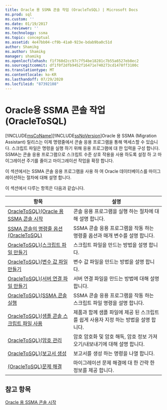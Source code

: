 ```yaml
---
title: Oracle 용 SSMA 콘솔 작업 (OracleToSQL) | Microsoft Docs
ms.prod: sql
ms.custom: ''
ms.date: 01/19/2017
ms.reviewer: ''
ms.technology: ssma
ms.topic: conceptual
ms.assetid: 4e47bb04-cf9b-41a0-923e-bdab9ba0c51d
author: Shamikg
ms.author: Shamikg
manager: shamikg
ms.openlocfilehash: f1f760d2cc97c7f54be18281c7b55a6527eb8ec2
ms.sourcegitcommit: df1f0f2dfb9452f16471e740273cd1478ff3100c
ms.translationtype: MT
ms.contentlocale: ko-KR
ms.lasthandoff: 07/29/2020
ms.locfileid: "87392108"
---
```

# <a name="working-with-ssma-for-oracle-console-oracletosql"></a>Oracle용 SSMA 콘솔 작업(OracleToSQL)
[!INCLUDE[msCoName](../../includes/msconame_md.md)][!INCLUDE[ssNoVersion](../../includes/ssnoversion-md.md)]Oracle 용 SSMA (Migration Assistant) 릴리스는 이제 명령줄에서 콘솔 응용 프로그램을 통해 액세스할 수 있습니다. 스크립트 파일은 명령을 실행 하기 위해 응용 프로그램에 대 한 입력을 구성 합니다. SSMA는 콘솔 응용 프로그램으로 스크립트 수준 상호 작용을 사용 하도록 설정 하 고 마이그레이션 주기를 줄이고 마이그레이션 작업을 확장 합니다.  
  
이 섹션에서는 SSMA 콘솔 응용 프로그램을 사용 하 여 Oracle 데이터베이스를 마이그레이션하는 절차에 대해 설명 합니다.  
  
이 섹션에서 다루는 항목은 다음과 같습니다.  
  
|항목|설명|  
|-|-|  
|[OracleToSQL&#41;&#40;Oracle 용 SSMA 콘솔 시작](../../ssma/oracle/getting-started-with-ssma-for-oracle-console-oracletosql.md)|콘솔 응용 프로그램을 실행 하는 절차에 대해 설명 합니다.|  
|[SSMA 콘솔의 명령줄 옵션 &#40;OracleToSQL&#41;](../../ssma/oracle/command-line-options-in-ssma-console-oracletosql.md)|SSMA 콘솔 응용 프로그램을 작동 하는 명령줄 옵션과 매개 변수를 설명 합니다.|  
|[OracleToSQL&#41;&#40;스크립트 파일 만들기](../../ssma/oracle/creating-script-files-oracletosql.md)|스크립트 파일을 만드는 방법을 설명 합니다.|  
|[OracleToSQL&#41;&#40;변수 값 파일 만들기](../../ssma/oracle/creating-variable-value-files-oracletosql.md)|변수 값 파일을 만드는 방법을 설명 합니다.|  
|[OracleToSQL&#41;&#40;서버 연결 파일 만들기](../../ssma/oracle/creating-the-server-connection-files-oracletosql.md)|서버 연결 파일을 만드는 방법에 대해 설명 합니다.|  
|[OracleToSQL&#41;&#40;SSMA 콘솔 실행](../../ssma/oracle/executing-the-ssma-console-oracletosql.md)|SSMA 콘솔 응용 프로그램을 작동 하는 스크립트 파일 명령을 설명 합니다.|  
|[OracleToSQL&#41;&#40;샘플 콘솔 스크립트 파일 사용](../../ssma/oracle/working-with-the-sample-console-script-files-oracletosql.md)|제품과 함께 샘플 파일에 제공 된 스크립트를 쉽게 사용자 지정 하는 방법을 설명 합니다.|  
|[OracleToSQL&#41;&#40;암호 관리](../../ssma/oracle/managing-passwords-oracletosql.md)|암호 암호화 및 암호 해독, 암호 정보 가져오기/내보내기에 대해 설명 합니다.|  
|[OracleToSQL&#41;&#40;보고서 생성](../../ssma/oracle/generating-reports-oracletosql.md)|보고서를 생성 하는 명령을 나열 합니다.|  
|[&#40;OracleToSQL&#41;문제 해결](../../ssma/oracle/troubleshooting-oracletosql.md)|마이그레이션 문제 해결에 대 한 간략 한 정보를 제공 합니다.|  
  
## <a name="see-also"></a>참고 항목  
[Oracle 용 SSMA 콘솔 시작](getting-started-with-ssma-for-oracle-console-oracletosql.md)  
  
